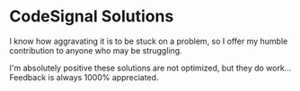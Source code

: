 # CodeSignal Solutions

I know how aggravating it is to be stuck on a problem, so I offer my humble contribution to anyone who may be struggling. 

I'm absolutely positive these solutions are not optimized, but they do work... Feedback is always 1000% appreciated. 

